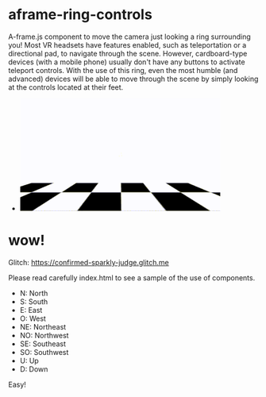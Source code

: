 # aframe-ring-controls
A-frame.js component to move the camera just looking a ring surrounding you! Most VR headsets have features enabled, such as teleportation or a directional pad, to navigate through the scene. However, cardboard-type devices (with a mobile phone) usually don't have any buttons to activate teleport controls. With the use of this ring, even the most humble (and advanced) devices will be able to move through the scene by simply looking at the controls located at their feet. 
- ![aframe-ring-controls-sample](https://github.com/disketteomelette/aframe-ring-controls/blob/main/samplevideo.gif?raw=true)
# wow!
Glitch: https://confirmed-sparkly-judge.glitch.me


Please read carefully index.html to see a sample of the use of components.

- N: North
- S: South
- E: East
- O: West
- NE: Northeast
- NO: Northwest
- SE: Southeast
- SO: Southwest
- U: Up
- D: Down

Easy!
